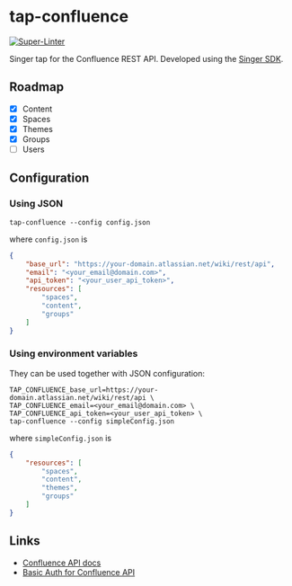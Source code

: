 # tap-confluence

[![Super-Linter](https://github.com/edgarrmondragon/tap-confluence/actions/workflows/superlinter.yml/badge.svg)](https://github.com/edgarrmondragon/tap-confluence/actions/workflows/superlinter.yml)

Singer tap for the Confluence REST API. Developed using the [Singer SDK][sdk].

## Roadmap

- [x] Content
- [x] Spaces
- [x] Themes
- [x] Groups
- [ ] Users

## Configuration

### Using JSON

```shell
tap-confluence --config config.json
```

where `config.json` is

```json
{
    "base_url": "https://your-domain.atlassian.net/wiki/rest/api",
    "email": "<your_email@domain.com>",
    "api_token": "<your_user_api_token>",
    "resources": [
        "spaces",
        "content",
        "groups"
    ]
}
```

### Using environment variables

They can be used together with JSON configuration:

```shell
TAP_CONFLUENCE_base_url=https://your-domain.atlassian.net/wiki/rest/api \
TAP_CONFLUENCE_email=<your_email@domain.com> \
TAP_CONFLUENCE_api_token=<your_user_api_token> \
tap-confluence --config simpleConfig.json
```

where `simpleConfig.json` is

```json
{
    "resources": [
        "spaces",
        "content",
        "themes",
        "groups"
    ]
}
```

## Links

- [Confluence API docs][confluence-docs]
- [Basic Auth for Confluence API][confluence-basic-auth]

[sdk]: https://gitlab.com/meltano/singer-sdk/
[confluence-docs]: https://developer.atlassian.com/cloud/confluence/rest/intro/
[confluence-basic-auth]: https://developer.atlassian.com/cloud/confluence/basic-auth-for-rest-apis/
